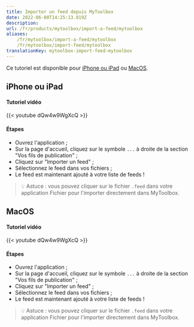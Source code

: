 ```yaml
---
title: Importer un feed depuis MyToolbox
date: 2022-06-08T14:25:13.819Z
description:
url: /fr/products/mytoolbox/import-a-feed/mytoolbox
aliases:
    /fr/mytoolbox/import-a-feed/mytoolbox
    /fr/mytoolbox/import-feed/mytoolbox
translationKey: mytoolbox-import-feed-mytoolbox
---
```


Ce tutoriel est disponible pour [iPhone ou iPad](#iphone-or-ipad) ou [MacOS](#macos).

## iPhone ou iPad

#### Tutoriel vidéo

{{< youtube dQw4w9WgXcQ >}}

#### Étapes

- Ouvrez l'application ;
- Sur la page d'accueil, cliquez sur le symbole `...` à droite de la section "Vos fils de publication" ;
- Cliquez sur "Importer un feed" ;
- Sélectionnez le feed dans vos fichiers ;
- Le feed est maintenant ajouté à votre liste de feeds !

> 💡 Astuce : vous pouvez cliquer sur le fichier `.feed` dans votre application Fichier pour l'importer directement dans MyToolbox.

## MacOS

#### Tutoriel vidéo

{{< youtube dQw4w9WgXcQ >}}

#### Étapes

- Ouvrez l'application ;
- Sur la page d'accueil, cliquez sur le symbole `...` à droite de la section "Vos fils de publication" ;
- Cliquez sur "Importer un feed" ;
- Sélectionnez le feed dans vos fichiers ;
- Le feed est maintenant ajouté à votre liste de feeds !

> 💡 Astuce : vous pouvez cliquer sur le fichier `.feed` dans votre application Fichier pour l'importer directement dans MyToolbox.